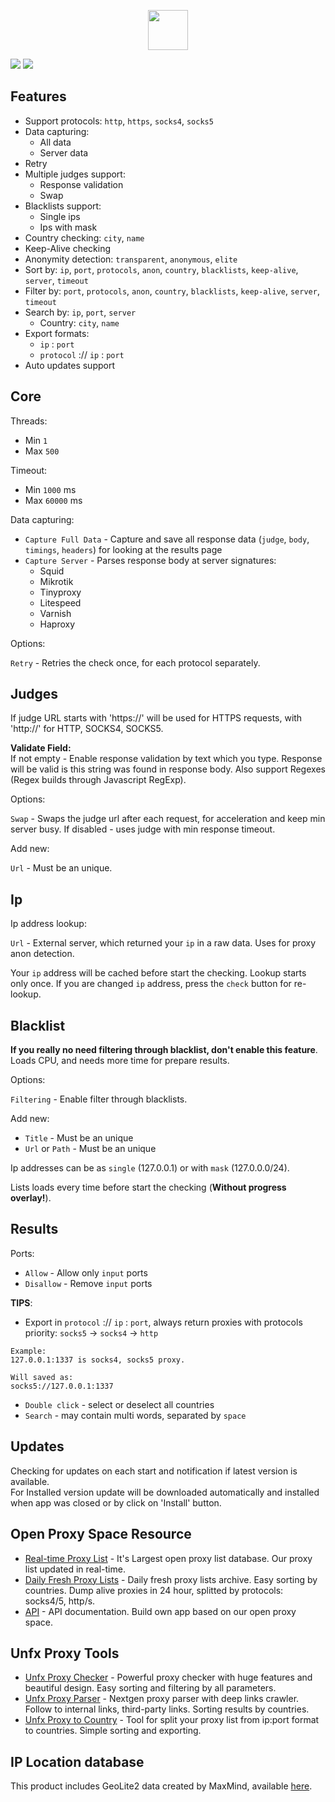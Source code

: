 <p align="center">
    <img width="64px" src="https://i.ibb.co/pyQn5sJ/rocket-ship.png">
</p>

![](https://i.ibb.co/yP9q1Tt/0.png)
![](https://i.ibb.co/f02WP2H/3.png)

## Features
- Support protocols: `http`, `https`, `socks4`, `socks5`
- Data capturing:
  - All data
  - Server data
- Retry
- Multiple judges support:
  - Response validation
  - Swap
- Blacklists support:
  - Single ips
  - Ips with mask
- Country checking: `city`, `name`
- Keep-Alive checking
- Anonymity detection: `transparent`, `anonymous`, `elite`
- Sort by: `ip`, `port`, `protocols`, `anon`, `country`, `blacklists`, `keep-alive`, `server`, `timeout`
- Filter by: `port`, `protocols`, `anon`, `country`, `blacklists`, `keep-alive`, `server`, `timeout`
- Search by: `ip`, `port`, `server`
  - Country: `city`, `name`
- Export formats:
  - `ip` : `port`
  - `protocol` :// `ip` : `port`
- Auto updates support

## Core
Threads:
- Min `1`
- Max `500`

Timeout:
- Min `1000` ms
- Max `60000` ms

Data capturing:
- `Capture Full Data` - Capture and save all response data (`judge`, `body`, `timings`, `headers`) for looking at the results page
- `Capture Server` - Parses response body at server signatures:
  - Squid
  - Mikrotik
  - Tinyproxy
  - Litespeed
  - Varnish
  - Haproxy

Options:

`Retry` - Retries the check once, for each protocol separately.

## Judges
If judge URL starts with 'https://' will be used for HTTPS requests, with 'http://' for HTTP, SOCKS4, SOCKS5. 

**Validate Field:**  
If not empty - Enable response validation by text which you type. Response will be valid is this string was found in response body. Also support Regexes (Regex builds through Javascript RegExp).

Options:

`Swap` - Swaps the judge url after each request, for acceleration and keep min server busy. If disabled - uses judge with min response timeout.

Add new:

`Url` - Must be an unique.

## Ip
Ip address lookup:

`Url` - External server, which returned your `ip` in a raw data. Uses for proxy anon detection.

Your `ip` address will be cached before start the checking. Lookup starts only once. If you are changed `ip` address, press the `check` button for re-lookup.

## Blacklist
**If you really no need filtering through blacklist, don't enable this feature**. Loads CPU, and needs more time for prepare results.

Options:

`Filtering` - Enable filter through blacklists.

Add new:
- `Title` - Must be an unique
- `Url` or `Path` - Must be an unique

Ip addresses can be as `single` (127.0.0.1) or with `mask` (127.0.0.0/24).

Lists loads every time before start the checking (**Without progress overlay!**).

## Results
Ports:
- `Allow` - Allow only `input` ports
- `Disallow` - Remove `input` ports

**TIPS**:
- Export in `protocol` :// `ip` : `port`, always return proxies with protocols priority:
`socks5` -> `socks4` -> `http`
```
Example:
127.0.0.1:1337 is socks4, socks5 proxy.

Will saved as:
socks5://127.0.0.1:1337
```
- `Double click` - select or deselect all countries
- `Search` - may contain multi words, separated by `space`

## Updates
Checking for updates on each start and notification if latest version is available.  
For Installed version update will be downloaded automatically and installed when app was closed or by click on 'Install' button.

## Open Proxy Space Resource
- [Real-time Proxy List](https://openproxy.space) - It's Largest open proxy list database. Our proxy list updated in real-time.
- [Daily Fresh Proxy Lists](https://openproxy.space/lists/) - Daily fresh proxy lists archive. Easy sorting by countries. Dump alive proxies in 24 hour, splitted by protocols: socks4/5, http/s.
- [API](https://openproxy.space/api) - API documentation. Build own app based on our open proxy space.

## Unfx Proxy Tools
- [Unfx Proxy Checker](https://openproxy.space/software/proxy-checker) - Powerful proxy checker with huge features and beautiful design. Easy sorting and filtering by all parameters.
- [Unfx Proxy Parser](https://openproxy.space/software/proxy-parser) - Nextgen proxy parser with deep links crawler. Follow to internal links, third-party links. Sorting results by countries.
- [Unfx Proxy to Country](https://openproxy.space/software/proxy-to-country) - Tool for split your proxy list from ip:port format to countries. Simple sorting and exporting.

## IP Location database
This product includes GeoLite2 data created by MaxMind, available [here](https://dev.maxmind.com/geoip/geoip2/geolite2/).
